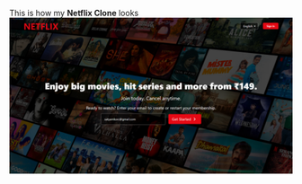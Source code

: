 This is how my **Netflix Clone** looks
<img src="https://github.com/mic-720/Netflix-Clone/blob/main/Netflix.png">
